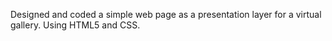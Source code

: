 Designed and coded a simple web page as a presentation layer for a virtual gallery. Using HTML5 and CSS.
